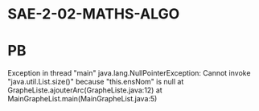 # SAE-2-02-MATHS-ALGO

# PB

Exception in thread "main" java.lang.NullPointerException: Cannot invoke "java.util.List.size()" because "this.ensNom" is null
        at GrapheListe.ajouterArc(GrapheListe.java:12)
        at MainGrapheList.main(MainGrapheList.java:5)